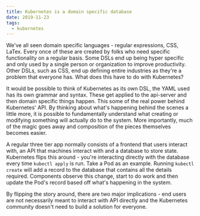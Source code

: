 ```yaml
---
title: Kubernetes is a domain specific database
date: 2019-11-23
tags:
  - kubernetes
---
```


We've all seen domain specific languages - regular expressions, CSS, LaTex. Every once of these are created by folks who need specific functionality on a regular basis. Some DSLs end up being hyper specific and only used by a single person or organization to improve productivity. Other DSLs, such as CSS, end up defining entire industries as they're a problem that everyone has. What does this have to do with Kubernetes?

It would be possible to think of Kubernetes as its own DSL, the YAML used has its own grammar and syntax. These get applied to the api-server and then domain specific things happen. This some of the real power behind Kubernetes' API. By thinking about what's happening behind the scenes a little more, it is possible to fundamentally understand what creating or modifying something will actually do to the system. More importantly, much of the magic goes away and composition of the pieces themselves becomes easier.

A regular three tier app normally consists of a frontend that users interact with, an API that machines interact with and a database to store state. Kubernetes flips this around - you're interacting directly with the database every time `kubectl apply` is run. Take a Pod as an example. Running `kubectl create` will add a record to the database that contains all the details required. Components observe this change, start to do work and then update the Pod's record based off what's happening in the system.

By flipping the story around, there are two major implications - end users are not necessarily meant to interact with API directly and the Kubernetes community doesn't need to build a solution for everyone.

<!--

# YAML is for machines, not users

NOTE: https://www.infra.app/ is an example of something for users


# Everything is an implementation detail

Kubernetes does not need to own the implementation of the API and users are freed to 

- Anyone can implement a controller that modifies the behavior of a resource.
- The developer is required to manage a fundamentally asynchronous process instead of worrying about tradeoffs and assumptions being incorrect.
- Extending the database itself for hyper specific needs becomes trivial - just create another table.
- Components themselves can either be replaced one by one or thrown away entirely.
- As higher level tooling interacts with the resources themselves, users don't need to care about implementation and might not even know something else is happening under the covers.

Think of a table in a SQL database. These have a schema, can be queried and represent the state of the system. Sounds a lot like resources in Kubernetes, right? Each resource, such as a Pod, has a specific schema, can be queried or watched and ...

Distributed systems, container orchestration systems in particular, are asynchronous by nature. Once there are multiple hosts and processes interacting with the system it becomes distributed. 

Distributed systems, container orchestration systems in particular, are asynchronous. As asynchronous APIs are difficult for humans to work with, there is all kinds of research around how to make an asynchronous API - synchronous. Unfortunately, there are always tradeoffs. Sometimes the tradeoffs are around performance or latency, other times it ends up being what can be queried. In all these situations, it is only possible to have a strong abstraction layer when the problem being solved is exactly what the original designers imagined.

-->
